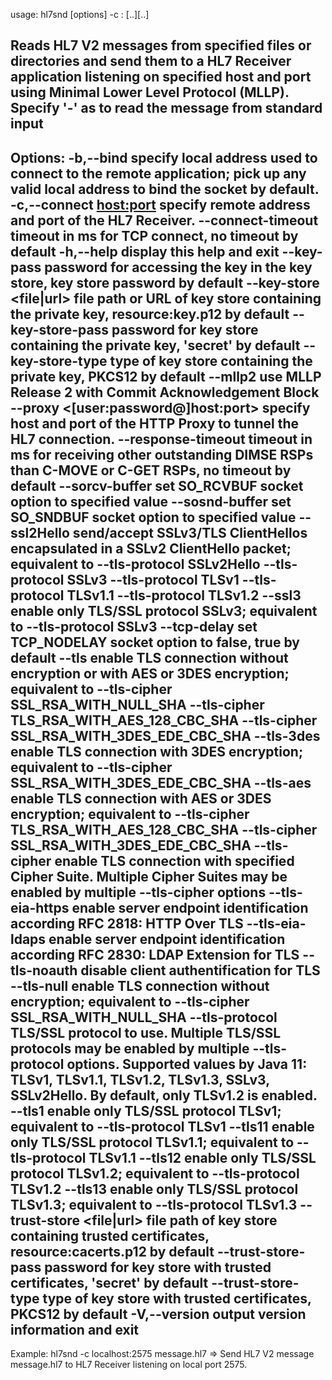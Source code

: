 usage: hl7snd [options] -c <host>:<port> [<file>..][<directory>..]

Reads HL7 V2 messages from specified files or directories and send them to
a HL7 Receiver application listening on specified host and port using
Minimal Lower Level Protocol (MLLP). Specify '-' as <file> to read the
message from standard input
-
Options:
 -b,--bind <ip>                           specify local address used to
                                          connect to the remote
                                          application; pick up any valid
                                          local address to bind the socket
                                          by default.
 -c,--connect <host:port>                 specify remote address and port
                                          of the HL7 Receiver.
    --connect-timeout <ms>                timeout in ms for TCP connect,
                                          no timeout by default
 -h,--help                                display this help and exit
    --key-pass <password>                 password for accessing the key
                                          in the key store, key store
                                          password by default
    --key-store <file|url>                file path or URL of key store
                                          containing the private key,
                                          resource:key.p12 by default
    --key-store-pass <password>           password for key store
                                          containing the private key,
                                          'secret' by default
    --key-store-type <storetype>          type of key store containing the
                                          private key, PKCS12 by default
    --mllp2                               use MLLP Release 2 with Commit
                                          Acknowledgement Block
    --proxy <[user:password@]host:port>   specify host and port of the
                                          HTTP Proxy to tunnel the HL7
                                          connection.
    --response-timeout <ms>               timeout in ms for receiving
                                          other outstanding DIMSE RSPs
                                          than C-MOVE or C-GET RSPs, no
                                          timeout by default
    --sorcv-buffer <length>               set SO_RCVBUF socket option to
                                          specified value
    --sosnd-buffer <length>               set SO_SNDBUF socket option to
                                          specified value
    --ssl2Hello                           send/accept SSLv3/TLS
                                          ClientHellos encapsulated in a
                                          SSLv2 ClientHello packet;
                                          equivalent to --tls-protocol
                                          SSLv2Hello --tls-protocol SSLv3
                                          --tls-protocol TLSv1
                                          --tls-protocol TLSv1.1
                                          --tls-protocol TLSv1.2
    --ssl3                                enable only TLS/SSL protocol
                                          SSLv3; equivalent to
                                          --tls-protocol SSLv3
    --tcp-delay                           set TCP_NODELAY socket option to
                                          false, true by default
    --tls                                 enable TLS connection without
                                          encryption or with AES or 3DES
                                          encryption; equivalent to
                                          --tls-cipher
                                          SSL_RSA_WITH_NULL_SHA
                                          --tls-cipher
                                          TLS_RSA_WITH_AES_128_CBC_SHA
                                          --tls-cipher
                                          SSL_RSA_WITH_3DES_EDE_CBC_SHA
    --tls-3des                            enable TLS connection with 3DES
                                          encryption; equivalent to
                                          --tls-cipher
                                          SSL_RSA_WITH_3DES_EDE_CBC_SHA
    --tls-aes                             enable TLS connection with AES
                                          or 3DES encryption; equivalent
                                          to --tls-cipher
                                          TLS_RSA_WITH_AES_128_CBC_SHA
                                          --tls-cipher
                                          SSL_RSA_WITH_3DES_EDE_CBC_SHA
    --tls-cipher <cipher>                 enable TLS connection with
                                          specified Cipher Suite. Multiple
                                          Cipher Suites may be enabled by
                                          multiple --tls-cipher options
    --tls-eia-https                       enable server endpoint
                                          identification according RFC
                                          2818: HTTP Over TLS
    --tls-eia-ldaps                       enable server endpoint
                                          identification according RFC
                                          2830: LDAP Extension for TLS
    --tls-noauth                          disable client authentification
                                          for TLS
    --tls-null                            enable TLS connection without
                                          encryption; equivalent to
                                          --tls-cipher
                                          SSL_RSA_WITH_NULL_SHA
    --tls-protocol <protocol>             TLS/SSL protocol to use.
                                          Multiple TLS/SSL protocols may
                                          be enabled by multiple
                                          --tls-protocol options.
                                          Supported values by Java 11:
                                          TLSv1, TLSv1.1, TLSv1.2,
                                          TLSv1.3, SSLv3, SSLv2Hello. By
                                          default, only TLSv1.2 is
                                          enabled.
    --tls1                                enable only TLS/SSL protocol
                                          TLSv1; equivalent to
                                          --tls-protocol TLSv1
    --tls11                               enable only TLS/SSL protocol
                                          TLSv1.1; equivalent to
                                          --tls-protocol TLSv1.1
    --tls12                               enable only TLS/SSL protocol
                                          TLSv1.2; equivalent to
                                          --tls-protocol TLSv1.2
    --tls13                               enable only TLS/SSL protocol
                                          TLSv1.3; equivalent to
                                          --tls-protocol TLSv1.3
    --trust-store <file|url>              file path of key store
                                          containing trusted certificates,
                                          resource:cacerts.p12 by default
    --trust-store-pass <password>         password for key store with
                                          trusted certificates, 'secret'
                                          by default
    --trust-store-type <storetype>        type of key store with trusted
                                          certificates, PKCS12 by default
 -V,--version                             output version information and
                                          exit
-
Example: hl7snd -c localhost:2575 message.hl7
=> Send HL7 V2 message message.hl7 to HL7 Receiver listening on local port
2575.
